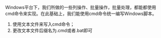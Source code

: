Windows平台下，我们所做的一些列操作、批量操作，批量处理，都能都使用cmd命令来实现。在此基础上，我们能使用cmd命令统一编写Windows脚本。

1. 使用文本文件来写入cmd命令；
2. 更改文本文件后缀名为.cmd或者.bat即可